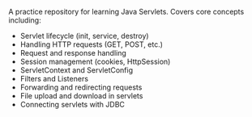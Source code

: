 A practice repository for learning Java Servlets. Covers core concepts including:

* Servlet lifecycle (init, service, destroy)
* Handling HTTP requests (GET, POST, etc.)
* Request and response handling
* Session management (cookies, HttpSession)
* ServletContext and ServletConfig
* Filters and Listeners
* Forwarding and redirecting requests
* File upload and download in servlets
* Connecting servlets with JDBC
